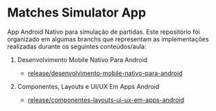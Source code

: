 # Matches Simulator App

App Android Nativo para simulação de partidas. Este repositório foi organizado em algumas branchs que representam as implementações realizadas durante os seguintes conteúdos/aula:

1. Desenvolvimento Mobile Nativo Para Android
   - [release/desenvolvimento-mobile-nativo-para-android](https://github.com/ronanbss/matches-simulator-app/tree/release/desenvolvimento-mobile-nativo-para-android)

2. Componentes, Layouts e UI/UX Em Apps Android
   - [release/componentes-layouts-ui-ux-em-apps-android](https://github.com/ronanbss/matches-simulator-app/tree/release/componentes-layouts-ui-ux-em-apps-android)
   
